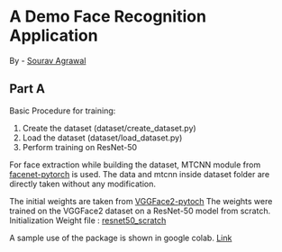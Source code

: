 # A Demo Face Recognition Application

By - [Sourav Agrawal](https://github.com/agrawalsourav98)

## Part A

Basic Procedure for training:

1.  Create the dataset (dataset/create_dataset.py)
2.  Load the dataset (dataset/load_dataset.py)
3.  Perform training on ResNet-50

For face extraction while building the dataset, MTCNN module from [facenet-pytorch](https://github.com/timesler/facenet-pytorch) is used. The data and mtcnn inside dataset folder are directly taken without any modification.

The initial weights are taken from [VGGFace2-pytoch](https://github.com/cydonia999/VGGFace2-pytorch) The weights were trained on the VGGFace2 dataset on a ResNet-50 model from scratch. Initialization Weight file : [resnet50_scratch](https://drive.google.com/open?id=1gy9OJlVfBulWkIEnZhGpOLu084RgHw39)

A sample use of the package is shown in google colab.
[Link](https://colab.research.google.com/drive/11Ylg1yQDctZ08plWxFMa1oIeO8xxE16k?usp=sharing)
